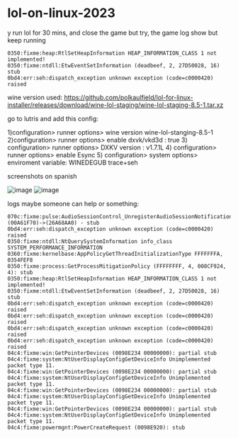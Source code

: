 # lol-on-linux-2023
y run lol for 30 mins, and close the game but try, the game log show but keep running 
```
0350:fixme:heap:RtlSetHeapInformation HEAP_INFORMATION_CLASS 1 not implemented!
0350:fixme:ntdll:EtwEventSetInformation (deadbeef, 2, 27D50028, 16) stub
0bd4:err:seh:dispatch_exception unknown exception (code=c0000420) raised
```

wine version used:  https://github.com/polkaulfield/lol-for-linux-installer/releases/download/wine-lol-staging/wine-lol-staging-8.5-1.tar.xz

go to lutris and add this config: 

1)configuration> runner options> wine version wine-lol-stanging-8.5-1
2)configuration> runner options> enable dxvk/vkd3d : true
3) configuration> runner options> DXKV version : v1.7.1L
4) configuration> runner options> enable Esync
5) configuration> system options> enviroment variable: WINEDEGUB  trace+seh

screenshots on spanish

![image](https://user-images.githubusercontent.com/22879539/231023700-78efc24e-1887-4a1a-b028-5beeec8d173b.png)
![image](https://user-images.githubusercontent.com/22879539/231023736-b75471d6-f7d8-45a2-b388-696d1826b49e.png)


logs maybe someone can help or something:
```
070c:fixme:pulse:AudioSessionControl_UnregisterAudioSessionNotification (00A61F70)->(26A68AA0) - stub
0bd4:err:seh:dispatch_exception unknown exception (code=c0000420) raised
0350:fixme:ntdll:NtQuerySystemInformation info_class SYSTEM_PERFORMANCE_INFORMATION
0360:fixme:kernelbase:AppPolicyGetThreadInitializationType FFFFFFFA, 0354FEF8
0350:fixme:process:GetProcessMitigationPolicy (FFFFFFFF, 4, 008CF924, 4): stub
0350:fixme:heap:RtlSetHeapInformation HEAP_INFORMATION_CLASS 1 not implemented!
0350:fixme:ntdll:EtwEventSetInformation (deadbeef, 2, 27D50028, 16) stub
0bd4:err:seh:dispatch_exception unknown exception (code=c0000420) raised
0bd4:err:seh:dispatch_exception unknown exception (code=c0000420) raised
0bd4:err:seh:dispatch_exception unknown exception (code=c0000420) raised
0bd4:err:seh:dispatch_exception unknown exception (code=c0000420) raised
04c4:fixme:win:GetPointerDevices (0098E234 00000000): partial stub
04c4:fixme:system:NtUserDisplayConfigGetDeviceInfo Unimplemented packet type 11.
04c4:fixme:win:GetPointerDevices (0098E234 00000000): partial stub
04c4:fixme:system:NtUserDisplayConfigGetDeviceInfo Unimplemented packet type 11.
04c4:fixme:win:GetPointerDevices (0098E234 00000000): partial stub
04c4:fixme:system:NtUserDisplayConfigGetDeviceInfo Unimplemented packet type 11.
04c4:fixme:win:GetPointerDevices (0098E234 00000000): partial stub
04c4:fixme:system:NtUserDisplayConfigGetDeviceInfo Unimplemented packet type 11.
04c4:fixme:powermgnt:PowerCreateRequest (0098E920): stub

```
